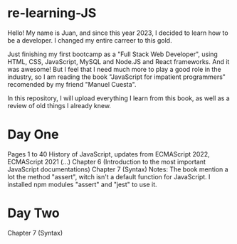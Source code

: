 # re-learning-JS

Hello!
My name is Juan, and since this year 2023, I decided to learn how to be a developer. I changed my entire carreer to this gold.

Just finishing my first bootcamp as a "Full Stack Web Developer", using HTML, CSS, JavaScript, MySQL and Node.JS and React frameworks.
And it was awesome! But I feel that I need much more to play a good role in the industry, so I am reading the book "JavaScript for impatient programmers" recomended by my friend "Manuel Cuesta".

In this repository, I will upload everything I learn from this book, as well as a review of old things I already knew.

# Day One

Pages 1 to 40
History of JavaScript, updates from ECMAScript 2022, ECMAScript 2021 (...)
Chapter 6 (Introduction to the most important JavaScript documentations)
Chapter 7 (Syntax)
Notes:
The book mention a lot the method "assert", witch isn't a default function for JavaScript. I installed npm modules "assert" and "jest" to use it.

# Day Two

Chapter 7 (Syntax)
